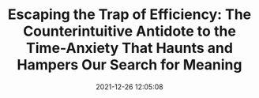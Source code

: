 ---
date: 2021-12-26 12:05:08
link:
  source: pocket
  source_url: https://getpocket.com
  text: 'Escaping the Trap of Efficiency: The Counterintuitive Antidote to the Time-Anxiety
    That Haunts and Hampers Our Search for Meaning'
  url: https://www.themarginalian.org/2021/12/20/four-thousand-weeks-oliver-burkeman/
source: pocket
syndicated:
- type: pocket
  url: https://www.themarginalian.org/2021/12/20/four-thousand-weeks-oliver-burkeman/
- type: mastodon
  url: https://mastodon.technology/users/roytang/statuses/108975086914627060
- type: twitter
  url: https://twitter.com/roytang/status/1568639874517069824/
title: 'Escaping the Trap of Efficiency: The Counterintuitive Antidote to the Time-Anxiety
  That Haunts and Hampers Our Search for Meaning'
---